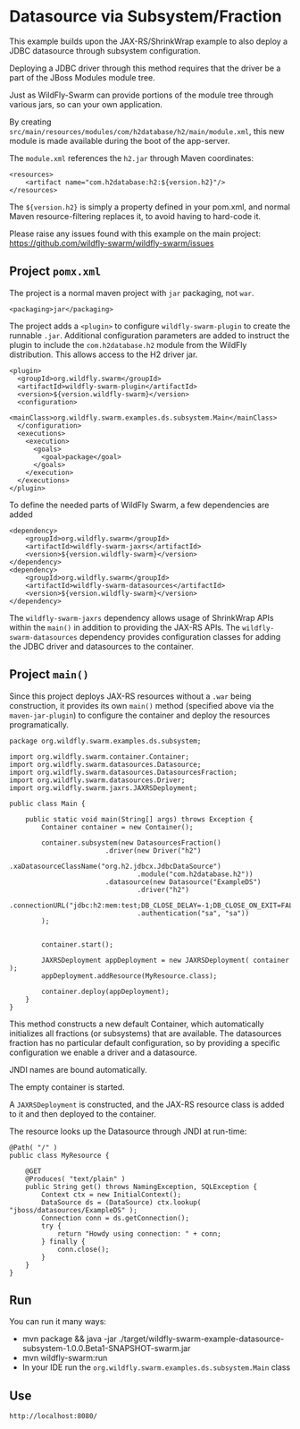 # Datasource via Subsystem/Fraction

This example builds upon the JAX-RS/ShrinkWrap example to also
deploy a JDBC datasource through subsystem configuration.

Deploying a JDBC driver through this method requires that
the driver be a part of the JBoss Modules module tree. 

Just as WildFly-Swarm can provide portions of the module tree
through various jars, so can your own application.

By creating `src/main/resources/modules/com/h2database/h2/main/module.xml`,
this new module is made available during the boot of the app-server.

The `module.xml` references the `h2.jar` through Maven coordinates:

    <resources>
        <artifact name="com.h2database:h2:${version.h2}"/>
    </resources>

The `${version.h2}` is simply a property defined in your pom.xml,
and normal Maven resource-filtering replaces it, to avoid having
to hard-code it.

Please raise any issues found with this example on the main project:
https://github.com/wildfly-swarm/wildfly-swarm/issues

## Project `pomx.xml`

The project is a normal maven project with `jar` packaging, not `war`.

    <packaging>jar</packaging>

The project adds a `<plugin>` to configure `wildfly-swarm-plugin` to
create the runnable `.jar`.  Additional configuration parameters are
added to instruct the plugin to include the `com.h2database.h2` module
from the WildFly distribution.  This allows access to the H2 driver
jar.

    <plugin>
      <groupId>org.wildfly.swarm</groupId>
      <artifactId>wildfly-swarm-plugin</artifactId>
      <version>${version.wildfly-swarm}</version>
      <configuration>
        <mainClass>org.wildfly.swarm.examples.ds.subsystem.Main</mainClass>
      </configuration>
      <executions>
        <execution>
          <goals>
            <goal>package</goal>
          </goals>
        </execution>
      </executions>
    </plugin>

To define the needed parts of WildFly Swarm, a few dependencies are added

    <dependency>
        <groupId>org.wildfly.swarm</groupId>
        <artifactId>wildfly-swarm-jaxrs</artifactId>
        <version>${version.wildfly-swarm}</version>
    </dependency>
    <dependency>
        <groupId>org.wildfly.swarm</groupId>
        <artifactId>wildfly-swarm-datasources</artifactId>
        <version>${version.wildfly-swarm}</version>
    </dependency>

The `wildfly-swarm-jaxrs` dependency allows usage of ShrinkWrap APIs within the `main()` in addition
to providing the JAX-RS APIs.  The `wildfly-swarm-datasources` dependency provides configuration
classes for adding the JDBC driver and datasources to the container.

## Project `main()`

Since this project deploys JAX-RS resources without a `.war` being construction, it
provides its own `main()` method (specified above via the `maven-jar-plugin`) to
configure the container and deploy the resources programatically.

    package org.wildfly.swarm.examples.ds.subsystem;

    import org.wildfly.swarm.container.Container;
    import org.wildfly.swarm.datasources.Datasource;
    import org.wildfly.swarm.datasources.DatasourcesFraction;
    import org.wildfly.swarm.datasources.Driver;
    import org.wildfly.swarm.jaxrs.JAXRSDeployment;
    
    public class Main {

        public static void main(String[] args) throws Exception {
            Container container = new Container();

            container.subsystem(new DatasourcesFraction()
                            .driver(new Driver("h2")
                                    .xaDatasourceClassName("org.h2.jdbcx.JdbcDataSource")
                                    .module("com.h2database.h2"))
                            .datasource(new Datasource("ExampleDS")
                                    .driver("h2")
                                    .connectionURL("jdbc:h2:mem:test;DB_CLOSE_DELAY=-1;DB_CLOSE_ON_EXIT=FALSE")
                                    .authentication("sa", "sa"))
            );


            container.start();
    
            JAXRSDeployment appDeployment = new JAXRSDeployment( container );
            appDeployment.addResource(MyResource.class);

            container.deploy(appDeployment);
        }
    }


This method constructs a new default Container, which automatically
initializes all fractions (or subsystems) that are available.  The datasources
fraction has no particular default configuration, so by providing a
specific configuration we enable a driver and a datasource.

JNDI names are bound automatically.

The empty container is started.

A `JAXRSDeployment` is constructed, and the JAX-RS resource class is
added to it and then deployed to the container.

The resource looks up the Datasource through JNDI at run-time:

    @Path( "/" )
    public class MyResource {

        @GET
        @Produces( "text/plain" )
        public String get() throws NamingException, SQLException {
            Context ctx = new InitialContext();
            DataSource ds = (DataSource) ctx.lookup( "jboss/datasources/ExampleDS" );
            Connection conn = ds.getConnection();
            try {
                return "Howdy using connection: " + conn;
            } finally {
                conn.close();
            }
        }
    }


## Run

You can run it many ways:

* mvn package && java -jar ./target/wildfly-swarm-example-datasource-subsystem-1.0.0.Beta1-SNAPSHOT-swarm.jar
* mvn wildfly-swarm:run
* In your IDE run the `org.wildfly.swarm.examples.ds.subsystem.Main` class

## Use

    http://localhost:8080/
